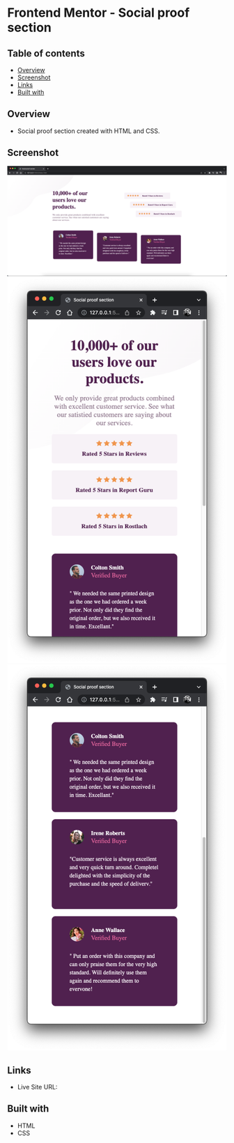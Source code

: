 # Frontend Mentor - Social proof section

## Table of contents

- [Overview](#overview)
- [Screenshot](#screenshot)
- [Links](#links)
- [Built with](#Built-with)


## Overview
- Social proof section created with HTML and CSS.

## Screenshot

![](./images/preview_1.png)
![](./images/preview_2.png)
![](./images/preview_3.png)


## Links

- Live Site URL: []()

## Built with

- HTML
- CSS